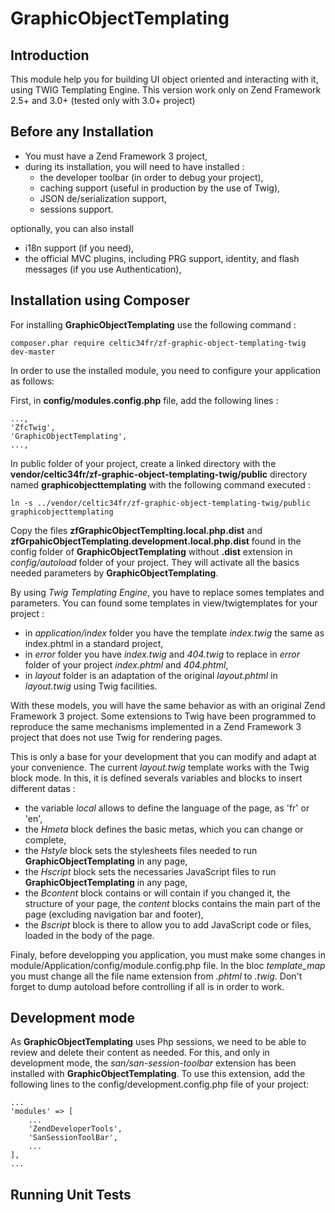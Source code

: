 # GraphicObjectTemplating

## Introduction

This module help you for building UI object oriented and interacting with it, using TWIG Templating Engine. This version work only on Zend Framework 2.5+ and 3.0+ (tested only with 3.0+ project)

## Before any Installation ##

* You must have a Zend Framework 3 project,
* during its installation, you will need to have installed :
    * the developer toolbar (in order to debug your project),
    * caching support (useful in production by the use of Twig),
    * JSON de/serialization support,
    * sessions support.

optionally, you can also install
* i18n support (if you need),
* the official MVC plugins, including PRG support, identity, and flash messages (if you use Authentication),

## Installation using Composer

For installing **GraphicObjectTemplating** use the following command :

    composer.phar require celtic34fr/zf-graphic-object-templating-twig dev-master

In order to use the installed module, you need to configure your application as follows:

First, in **config/modules.config.php** file, add the following lines :

    ..., 
    'ZfcTwig',
    'GraphicObjectTemplating',
    ...,

In public folder of your project, create a linked directory with the **vendor/celtic34fr/zf-graphic-object-templating-twig/public** directory named **graphicobjecttemplating** with the following command executed :

    ln -s ../vendor/celtic34fr/zf-graphic-object-templating-twig/public graphicobjecttemplating

Copy the files **zfGraphicObjectTemplting.local.php.dist** and **zfGrpahicObjectTemplating.development.local.php.dist** found in the config folder of **GraphicObjectTemplating** without **.dist** extension in *config/autoload* folder of your project.
They will activate all the basics needed parameters by **GraphicObjectTemplating**.

By using *Twig Templating Engine*, you have to replace somes templates and parameters. You can found some templates in view/twigtemplates for your project :
* in *application/index* folder you have the template *index.twig* the same as index.phtml in a standard project,
* in *error* folder you have *index.twig* and *404.twig* to replace in *error* folder of your project *index.phtml* and *404.phtml*,
* in *layout* folder is an adaptation of the original *layout.phtml* in *layout.twig* using Twig facilities.

With these models, you will have the same behavior as with an original Zend Framework 3 project. Some extensions to Twig have been programmed to reproduce the same mechanisms implemented in a Zend Framework 3 project that does not use Twig for rendering pages.

This is only a base for your development that you can modify and adapt at your convenience. The current *layout.twig* template works with the Twig block mode. In this, it is defined severals variables and blocks to insert different datas :
* the variable *local* allows to define the language of the page, as 'fr' or 'en',
* the *Hmeta* block defines the basic metas, which you can change or complete,
* the *Hstyle* block sets the stylesheets files needed to run **GraphicObjectTemplating** in any page,
* the *Hscript* block sets the necessaries JavaScript files  to run **GraphicObjectTemplating** in any page,
* the *Bcontent* block contains or will contain if you changed it, the structure of your page, the *content* blocks contains the main part of the page (excluding navigation bar and footer),
* the *Bscript* block is there to allow you to add JavaScript code or files, loaded in the body of the page.

Finaly, before developping you application, you must make some changes in module/Application/config/module.config.php file. In the bloc *template_map* you must change all the file name extension from *.phtml* to *.twig*. Don't forget to dump autoload before controlling if all is in order to work.

## Development mode

As **GraphicObjectTemplating** uses Php sessions, we need to be able to review and delete their content as needed. For this, and only in development mode, the *san/san-session-toolbar* extension has been installed with **GraphicObjectTemplating**.
To use this extension, add the following lines to the config/development.config.php file of your project:

    ...
    'modules' => [
        ...
        'ZendDeveloperTools',
        'SanSessionToolBar',
        ...
    ],
    ...

## Running Unit Tests

